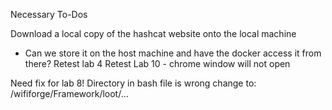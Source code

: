 
Necessary To-Dos

Download a local copy of the hashcat website onto the local machine
- Can we store it on the host machine and have the docker access it from there? 
Retest lab 4
Retest Lab 10 - chrome window will not open 


Need fix for lab 8! Directory in bash file is wrong
change to: /wififorge/Framework/loot/...